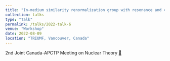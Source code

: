 ```yaml
---
title: "In-medium similarity renormalization group with resonance and continuum"
collection: talks
type: "Talk"
permalink: /talks/2022-talk-6
venue: "Workshop"
date: 2022-08-09
location: "TRIUMF, Vancouver, Canada"
---
```


2nd Joint Canada-APCTP Meeting on Nuclear Theory [🔗](https://meetings.triumf.ca/event/327/contributions/3984/)
